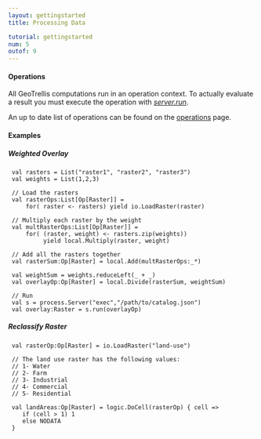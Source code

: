 ```yaml
---
layout: gettingstarted
title: Processing Data

tutorial: gettingstarted
num: 5
outof: 9
---
```


#### Operations

All GeoTrellis computations run in an operation context. To actually
evaluate a result you must execute the operation with
[*server.run*](http://geotrellis.github.com/geotrellis/latest/api/#geotrellis.process.Server).

An up to date list of operations can be found on the
[operations](/operations/rasterops.html) page.

#### Examples

##### Weighted Overlay

     val rasters = List("raster1", "raster2", "raster3")
     val weights = List(1,2,3)

     // Load the rasters
     val rasterOps:List[Op[Raster]] =
         for( raster <- rasters) yield io.LoadRaster(raster)

     // Multiply each raster by the weight
     val multRasterOps:List[Op[Raster]] =
         for( (raster, weight) <- rasters.zip(weights))
              yield local.Multiply(raster, weight)

     // Add all the rasters together
     val rasterSum:Op[Raster] = local.Add(multRasterOps:_*)

     val weightSum = weights.reduceLeft(_ + _)
     val overlayOp:Op[Raster] = local.Divide(rasterSum, weightSum)

     // Run
     val s = process.Server("exec","/path/to/catalog.json")
     val overlay:Raster = s.run(overlayOp)

##### Reclassify Raster

     val rasterOp:Op[Raster] = io.LoadRaster("land-use")

     // The land use raster has the following values:
     // 1- Water
     // 2- Farm
     // 3- Industrial
     // 4- Commercial
     // 5- Residential

     val landAreas:Op[Raster] = logic.DoCell(rasterOp) { cell =>
        if (cell > 1) 1
        else NODATA
     }
